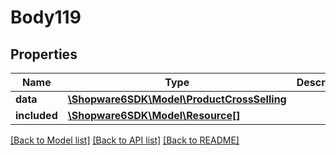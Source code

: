 # Body119

## Properties
Name | Type | Description | Notes
------------ | ------------- | ------------- | -------------
**data** | [**\Shopware6SDK\Model\ProductCrossSelling**](ProductCrossSelling.md) |  | [optional] 
**included** | [**\Shopware6SDK\Model\Resource[]**](Resource.md) |  | [optional] 

[[Back to Model list]](../../README.md#documentation-for-models) [[Back to API list]](../../README.md#documentation-for-api-endpoints) [[Back to README]](../../README.md)

